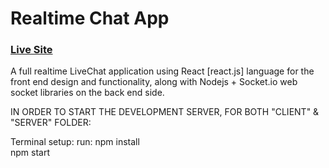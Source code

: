 # Realtime Chat App

### [Live Site](https://60162f1413fd177bbe3eef99--agitated-wing-79c014.netlify.app/?fbclid=IwAR1sSbdN3GSMoLvtSti_ZAhieNw_bHutYmj0XfdsbJWc51firv64y3sWOQ0)

A full realtime LiveChat application using React [react.js] language for the front end design and functionality, along with Nodejs + Socket.io web socket libraries on the back end side. 


IN ORDER TO START THE DEVELOPMENT SERVER, FOR BOTH "CLIENT" & "SERVER" FOLDER: 

Terminal setup:
run: 
npm install  
npm start
